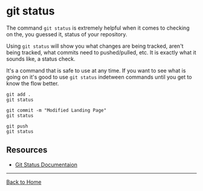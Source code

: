 # git status

The command `git status` is extremely helpful when it comes to checking on the, you guessed it, status of your repository. 

Using `git status` will show you what changes are being tracked, aren't being tracked, what commits need to pushed/pulled, etc. It is exactly what it sounds like, a status check. 

It's a command that is safe to use at any time. If you want to see what is going on it's good to use `git status` indetween commands until you get to know the flow better. 

```
git add . 
git status

git commit -m "Modified Landing Page"
git status

git push
git status
```

## Resources 

- [Git Status Documentaion](https://git-scn.com/docs/git-status)

---

[Back to Home](../README.md)